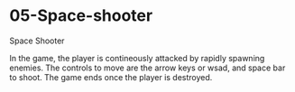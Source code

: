 # 05-Space-shooter
Space Shooter

In the game, the player is contineously attacked by rapidly spawning enemies. The controls to move are the arrow keys or wsad, and space bar to shoot. The game ends once the player is destroyed.
